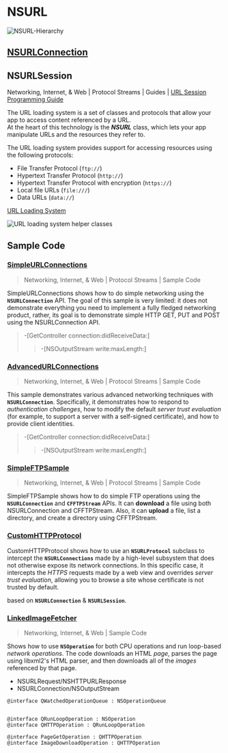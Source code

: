 # NSURL
![NSURL-Hierarchy](http://cdn3.infoqstatic.com/statics_s2_20170530-0600u1/resource/articles/afn_vs_asi/zh/resources/image018.gif)

## [NSURLConnection](https://developer.apple.com/documentation/foundation/nsurlconnection)

## NSURLSession
Networking, Internet, & Web | Protocol Streams | Guides | [URL Session Programming Guide](https://developer.apple.com/library/content/documentation/Cocoa/Conceptual/URLLoadingSystem/URLLoadingSystem.html#//apple_ref/doc/uid/10000165i)

The URL loading system is a set of classes and protocols that allow your app to access content referenced by a URL.  
At the heart of this technology is the ***NSURL*** class, which lets your app manipulate URLs and the resources they refer to.  

The URL loading system provides support for accessing resources using the following protocols:

- File Transfer Protocol (`ftp://`)  
- Hypertext Transfer Protocol (`http://`)  
- Hypertext Transfer Protocol with encryption (`https://`)  
- Local file URLs (`file:///`)  
- Data URLs (`data://`)  

[URL Loading System](https://developer.apple.com/documentation/foundation/url_loading_system)  

![URL loading system helper classes](https://developer.apple.com/library/content/documentation/Cocoa/Conceptual/URLLoadingSystem/Art/nsobject_hierarchy_2x.png)

## Sample Code
### [SimpleURLConnections](https://developer.apple.com/library/content/samplecode/SimpleURLConnections/Introduction/Intro.html)
> Networking, Internet, & Web | Protocol Streams | Sample Code

SimpleURLConnections shows how to do simple networking using the **`NSURLConnection`** API. The goal of this sample is very limited: it does not demonstrate everything you need to implement a fully fledged networking product, rather, its goal is to demonstrate simple HTTP GET, PUT and POST using the NSURLConnection API.

> -[GetController connection:didReceiveData:]  
>> -[NSOutputStream write:maxLength:]  

### [AdvancedURLConnections](https://developer.apple.com/library/content/samplecode/AdvancedURLConnections/Introduction/Intro.html)
> Networking, Internet, & Web | Protocol Streams | Sample Code

This sample demonstrates various advanced networking techniques with **`NSURLConnection`**. Specifically, it demonstrates how to respond to *authentication challenges*, how to modify the default *server trust evaluation* (for example, to support a server with a self-signed certificate), and how to provide client identities.

> -[GetController connection:didReceiveData:]  
>> -[NSOutputStream write:maxLength:]  

### [SimpleFTPSample](https://developer.apple.com/library/content/samplecode/SimpleFTPSample/Introduction/Intro.html)
> Networking, Internet, & Web | Protocol Streams | Sample Code

SimpleFTPSample shows how to do simple FTP operations using the **`NSURLConnection`** and **`CFFTPStream`** APIs. It can **download** a file using both NSURLConnection and CFFTPStream. Also, it can **upload** a file, list a directory, and create a directory using CFFTPStream.

### [CustomHTTPProtocol](https://developer.apple.com/library/content/samplecode/CustomHTTPProtocol/Introduction/Intro.html)
CustomHTTPProtocol shows how to use an **`NSURLProtocol`** subclass to intercept the **`NSURLConnections`** made by a high-level subsystem that does not otherwise expose its network connections. In this specific case, it intercepts the *HTTPS* requests made by a web view and overrides *server trust evaluation*, allowing you to browse a site whose certificate is not trusted by default.

based on **`NSURLConnection`** & **`NSURLSession`**.

### [LinkedImageFetcher](https://developer.apple.com/library/content/samplecode/LinkedImageFetcher/Introduction/Intro.html)
> Networking, Internet, & Web | Sample Code

Shows how to use **`NSOperation`** for both CPU operations and run loop-based *network operations*. The code downloads an HTML *page*, parses the page using libxml2's HTML parser, and then downloads all of the *images* referenced by that page.

- NSURLRequest/NSHTTPURLResponse  
- NSURLConnection/NSOutputStream  

```obj-c
@interface QWatchedOperationQueue : NSOperationQueue


@interface QRunLoopOperation : NSOperation
@interface QHTTPOperation : QRunLoopOperation

@interface PageGetOperation : QHTTPOperation
@interface ImageDownloadOperation : QHTTPOperation
```